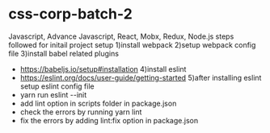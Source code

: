 # css-corp-batch-2
Javascript, Advance Javascript, React, Mobx, Redux, Node.js
steps followed for initail project setup
1)install webpack
2)setup webpack config file
3)install babel related plugins
 - https://babeljs.io/setup#installation
4)install eslint 
 - https://eslint.org/docs/user-guide/getting-started
5)after installing eslint setup eslint config file
  - yarn run eslint --init
  - add lint option in scripts folder in package.json
  - check the errors by running yarn lint
  - fix the errors by adding lint:fix option in package.json
